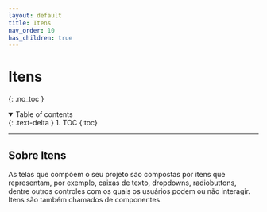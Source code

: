 ```yaml
---
layout: default
title: Itens
nav_order: 10
has_children: true
---
```


# Itens
{: .no_toc }

<details open markdown="block">
  <summary>
    Table of contents
  </summary>
  {: .text-delta }
1. TOC
{:toc}
</details>

---

## Sobre Itens

As telas que compõem o seu projeto são compostas por itens que representam, por exemplo, caixas de texto, dropdowns, radiobuttons, dentre outros controles com os quais os usuários podem ou não interagir. Itens são também chamados de componentes.
